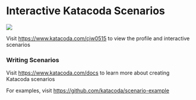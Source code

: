 # Interactive Katacoda Scenarios

[![](http://shields.katacoda.com/katacoda/cjw0515/count.svg)](https://www.katacoda.com/cjw0515 "Get your profile on Katacoda.com")

Visit https://www.katacoda.com/cjw0515 to view the profile and interactive scenarios

### Writing Scenarios
Visit https://www.katacoda.com/docs to learn more about creating Katacoda scenarios

For examples, visit https://github.com/katacoda/scenario-example
